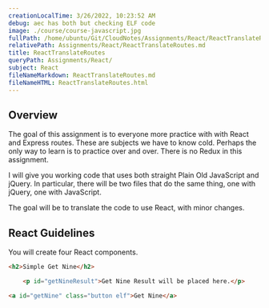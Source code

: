 ```yaml
---
creationLocalTime: 3/26/2022, 10:23:52 AM
debug: aec has both but checking ELF code
image: ./course/course-javascript.jpg
fullPath: /home/ubuntu/Git/CloudNotes/Assignments/React/ReactTranslateRoutes.md
relativePath: Assignments/React/ReactTranslateRoutes.md
title: ReactTranslateRoutes
queryPath: Assignments/React/
subject: React
fileNameMarkdown: ReactTranslateRoutes.md
fileNameHTML: ReactTranslateRoutes.html
---
```



<!-- toc -->
<!-- tocstop -->

## Overview

The goal of this assignment is to everyone more practice with with React and Express routes. These are subjects we have to know cold. Perhaps the only way to learn is to practice over and over. There is no Redux in this assignment.

I will give you working code that uses both straight Plain Old JavaScript and jQuery. In particular, there will be two files that do the same thing, one with jQuery, one with JavaScript.

The goal will be to translate the code to use React, with minor changes.

## React Guidelines

You will create four React components.

```html
<h2>Simple Get Nine</h2>

    <p id="getNineResult">Get Nine Result will be placed here.</p>

<a id="getNine" class="button elf">Get Nine</a>
```
